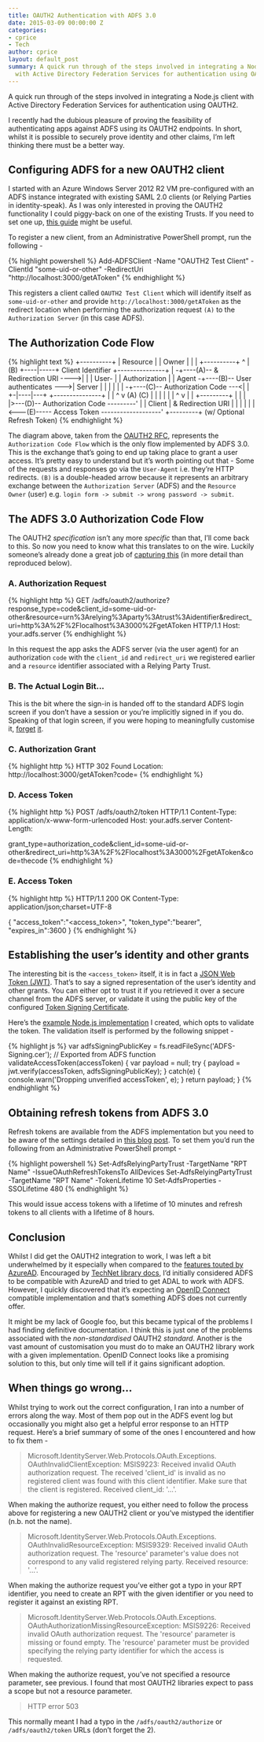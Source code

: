 ```yaml
---
title: OAUTH2 Authentication with ADFS 3.0
date: 2015-03-09 00:00:00 Z
categories:
- cprice
- Tech
author: cprice
layout: default_post
summary: A quick run through of the steps involved in integrating a Node.js client
  with Active Directory Federation Services for authentication using OAUTH2.
---
```


A quick run through of the steps involved in integrating a Node.js client with Active Directory Federation Services for authentication using OAUTH2.

I recently had the dubious pleasure of proving the feasibility of authenticating apps against ADFS using its OAUTH2 endpoints. In short, whilst it is possible to securely prove identity and other claims, I’m left thinking there must be a better way.

## Configuring ADFS for a new OAUTH2 client

I started with an Azure Windows Server 2012 R2 VM pre-configured with an ADFS instance integrated with existing SAML 2.0 clients (or Relying Parties in identity-speak). As I was only interested in proving the OAUTH2 functionality I could piggy-back on one of the existing Trusts. If you need to set one up, [this guide](https://technet.microsoft.com/en-us/library/dn486828.aspx) might be useful.

To register a new client, from an Administrative PowerShell prompt, run the following -

{% highlight powershell %}
Add-ADFSClient -Name "OAUTH2 Test Client" -ClientId "some-uid-or-other" -RedirectUri "http://localhost:3000/getAToken"
{% endhighlight %}

This registers a client called ```OAUTH2 Test Client``` which will identify itself as ```some-uid-or-other``` and provide ```http://localhost:3000/getAToken``` as the redirect location when performing the authorization request ```(A)``` to the ```Authorization Server``` (in this case ADFS).

## The Authorization Code Flow

{% highlight text %}
+----------+
| Resource |
|   Owner  |
|          |
+----------+
     ^
     |
    (B)
+----|-----+          Client Identifier      +---------------+
|         -+----(A)-- & Redirection URI ---->|               |
|  User-   |                                 | Authorization |
|  Agent  -+----(B)-- User authenticates --->|     Server    |
|          |                                 |               |
|         -+----(C)-- Authorization Code ---<|               |
+-|----|---+                                 +---------------+
  |    |                                         ^      v
 (A)  (C)                                        |      |
  |    |                                         |      |
  ^    v                                         |      |
+---------+                                      |      |
|         |>---(D)-- Authorization Code ---------'      |
| Client  |          & Redirection URI                  |
|         |                                             |
|         |<---(E)----- Access Token -------------------'
+---------+       (w/ Optional Refresh Token)
{% endhighlight %}

The diagram above, taken from the [OAUTH2 RFC](https://tools.ietf.org/html/rfc6749#section-4.1), represents the ```Authorization Code Flow``` which is the only flow implemented by ADFS 3.0. This is the exchange that’s going to end up taking place to grant a user access. It’s pretty easy to understand but it’s worth pointing out that -
Some of the requests and responses go via the ```User-Agent``` i.e. they’re HTTP redirects.
```(B)``` is a double-headed arrow because it represents an arbitrary exchange between the ```Authorization Server``` (ADFS) and the ```Resource Owner``` (user) e.g. ```login form -> submit -> wrong password -> submit```.

## The ADFS 3.0 Authorization Code Flow

The OAUTH2 *specification* isn’t any more *specific* than that, I’ll come back to this. So now you need to know what this translates to on the wire. Luckily someone’s already done a great job of [capturing this](https://github.com/nordvall/TokenClient/wiki/OAuth-2-Authorization-Code-grant-in-ADFS) (in more detail than reproduced below).

### A. Authorization Request

{% highlight http %}
GET /adfs/oauth2/authorize?response_type=code&client_id=some-uid-or-other&resource=urn%3Arelying%3Aparty%3Atrust%3Aidentifier&redirect_uri=http%3A%2F%2Flocalhost%3A3000%2FgetAToken HTTP/1.1
Host: your.adfs.server
{% endhighlight %}

In this request the app asks the ADFS server (via the user agent) for an authorization ```code``` with the ```client_id``` and ```redirect_uri``` we registered earlier and a ```resource``` identifier associated with a Relying Party Trust.

### B. The Actual Login Bit...
This is the bit where the sign-in is handed off to the standard ADFS login screen if you don’t have a session or you’re implicitly signed in if you do. Speaking of that login screen, if you were hoping to meaningfully customise it, [forget](https://technet.microsoft.com/en-us/library/dn280950.aspx) [it](https://technet.microsoft.com/en-gb/library/dn636121.aspx).

### C. Authorization Grant

{% highlight http %}
HTTP 302 Found
Location: http://localhost:3000/getAToken?code=<the code>
{% endhighlight %}


### D. Access Token

{% highlight http %}
POST /adfs/oauth2/token HTTP/1.1
Content-Type: application/x-www-form-urlencoded
Host: your.adfs.server
Content-Length: <some number>

grant_type=authorization_code&client_id=some-uid-or-other&redirect_uri=http%3A%2F%2Flocalhost%3A3000%2FgetAToken&code=thecode
{% endhighlight %}


### E. Access Token

{% highlight http %}
HTTP/1.1 200 OK
Content-Type: application/json;charset=UTF-8

{
    "access_token":"<access_token>",
    "token_type":"bearer",
    "expires_in":3600
}
{% endhighlight %}


## Establishing the user’s identity and other grants

The interesting bit is the ```<access_token>``` itself, it is in fact a [JSON Web Token (JWT)](https://tools.ietf.org/html/draft-ietf-oauth-json-web-token-32). That’s to say a signed representation of the user’s identity and other grants. You can either opt to trust it if you retrieved it over a secure channel from the ADFS server, or validate it using the public key of the configured [Token Signing Certificate](https://technet.microsoft.com/en-us/library/dn781426.aspx).

Here’s the [example Node.js implementation](https://github.com/chrisprice/adfs-example-integration) I created, which opts to validate the token. The validation itself is performed by the following snippet -

{% highlight js %}
var adfsSigningPublicKey = fs.readFileSync('ADFS-Signing.cer'); // Exported from ADFS
function validateAccessToken(accessToken) {
    var payload = null;
    try {
        payload = jwt.verify(accessToken, adfsSigningPublicKey);
    }
    catch(e) {
        console.warn('Dropping unverified accessToken', e);
    }
    return payload;
}
{% endhighlight %}


## Obtaining refresh tokens from ADFS 3.0

Refresh tokens are available from the ADFS implementation but you need to be aware of the settings detailed in [this blog post](http://blog.sonomapartners.com/2014/03/crm-2013-adfs-oauth-hey-wheres-the-refresh-token.html). To set them you’d run the following from an Administrative PowerShell prompt -

{% highlight powershell %}
Set-AdfsRelyingPartyTrust -TargetName "RPT Name" -IssueOAuthRefreshTokensTo AllDevices
Set-AdfsRelyingPartyTrust -TargetName "RPT Name" -TokenLifetime 10
Set-AdfsProperties -SSOLifetime 480
{% endhighlight %}

This would issue access tokens with a lifetime of 10 minutes and refresh tokens to all clients with a lifetime of 8 hours.

## Conclusion

Whilst I did get the OAUTH2 integration to work, I was left a bit underwhelmed by it especially when compared to the [features touted by AzureAD](http://www.cloudidentity.com/blog/2015/02/19/introducing-adal-js-v1/). Encouraged by [TechNet library docs](https://technet.microsoft.com/en-gb/library/dn633593.aspx), I’d initially  considered ADFS to be compatible with AzureAD and tried to get ADAL to work with ADFS. However, I quickly discovered that it’s expecting an [OpenID Connect](http://openid.net/connect/) compatible implementation and that’s something ADFS does not currently offer.

It might be my lack of Google foo, but this became typical of the problems I had finding definitive documentation. I think this is just one of the problems associated with the *non-standardised* OAUTH2 *standard*. Another is the vast amount of customisation you must do to make an OAUTH2 library work with a given implementation. OpenID Connect looks like a promising solution to this, but only time will tell if it gains significant adoption.

## When things go wrong…

Whilst trying to work out the correct configuration, I ran into a number of errors along the way. Most of them pop out in the ADFS event log but occasionally you might also get a helpful error response to an HTTP request. Here’s a brief summary of some of the ones I encountered and how to fix them -

> Microsoft.IdentityServer.Web.Protocols.OAuth.Exceptions. OAuthInvalidClientException: MSIS9223: Received invalid OAuth authorization request. The received 'client_id' is invalid as no registered client was found with this client identifier. Make sure that the client is registered. Received client_id: '...'.

When making the authorize request, you either need to follow the process above for registering a new OAUTH2 client or you’ve mistyped the identifier (n.b. not the name).

> Microsoft.IdentityServer.Web.Protocols.OAuth.Exceptions. OAuthInvalidResourceException: MSIS9329: Received invalid OAuth authorization request. The 'resource' parameter's value does not correspond to any valid registered relying party. Received resource: '...'.

When making the authorize request you’ve either got a typo in your RPT identifier, you need to create an RPT with the given identifier or you need to register it against an existing RPT.

> Microsoft.IdentityServer.Web.Protocols.OAuth.Exceptions. OAuthAuthorizationMissingResourceException: MSIS9226: Received invalid OAuth authorization request. The 'resource' parameter is missing or found empty. The 'resource' parameter must be provided specifying the relying party identifier for which the access is requested.

When making the authorize request, you’ve not specified a resource parameter, see previous. I found that most OAUTH2 libraries expect to pass a scope but not a resource parameter.

> HTTP error 503

This normally meant I had a typo in the ```/adfs/oauth2/authorize``` or ```/adfs/oauth2/token``` URLs (don’t forget the 2).
